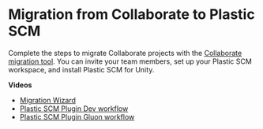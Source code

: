 # Migration from Collaborate to Plastic SCM

Complete the steps to migrate Collaborate projects with the [Collaborate migration tool](https://www.plasticscm.com/plasticscm-cloud-edition/migrate-unity-projects/). You can invite your team members, set up your Plastic SCM workspace, and install Plastic SCM for Unity.

 **Videos**

* [Migration Wizard](https://youtu.be/TKZuvPMprKg)
* [Plastic SCM Plugin Dev workflow](https://youtu.be/6_x3SLCiyWo)
* [Plastic SCM Plugin Gluon workflow](https://youtu.be/kfRu21cArGc)
